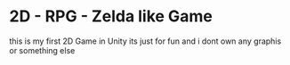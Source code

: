 # 2D - RPG - Zelda like Game

this is my first 2D Game in Unity
its just for fun and i dont own any graphis or something else